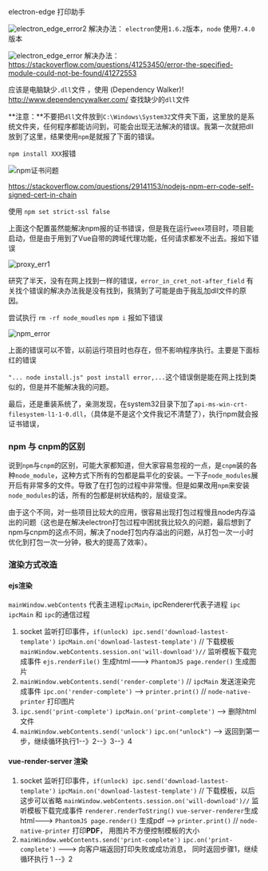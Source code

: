electron-edge 打印助手

![electron_edge_error2](E:\笔记\electron_edge_error2.png)
解决办法： `electron`使用`1.6.2`版本，`node` 使用`7.4.0`版本

![electron_edge_error](E:\笔记\electron_edge_error.png)
解决办法： https://stackoverflow.com/questions/41253450/error-the-specified-module-could-not-be-found/41272553

应该是电脑缺少`.dll`文件 ，使用 (Dependency Walker)! http://www.dependencywalker.com/ 查找缺少的`dll`文件

**注意：**不要把`dll`文件放到`C:\Windows\System32`文件夹下面，这里放的是系统文件夹，任何程序都能访问到，可能会出现无法解决的错误。我第一次就把dll放到了这里，结果使用`npm`是就报了下面的错误。

`npm install XXX`报错

![npm证书问题](E:\笔记\npm证书问题.png)

https://stackoverflow.com/questions/29141153/nodejs-npm-err-code-self-signed-cert-in-chain

使用 `npm set strict-ssl false`

上面这个配置虽然能解决npm报的证书错误，但是我在运行`weex`项目时，项目能启动，但是由于用到了Vue自带的跨域代理功能，任何请求都发不出去。报如下错误

![proxy_err1](E:\笔记\proxy_err1.jpg)

研究了半天，没有在网上找到一样的错误，`error_in_cret_not-after_field` 有关找个错误的解决办法我是没有找到，我猜到了可能是由于我乱加dll文件的原因。

尝试执行 `rm -rf node_moudles` `npm i` 报如下错误

![npm_error](E:\笔记\npm_error.JPG)

上面的错误可以不管，以前运行项目时也存在，但不影响程序执行。主要是下面标红的错误

`"... node install.js" post install error,...`这个错误倒是能在网上找到类似的，但是并不能解决我的问题。

最后，还是重装系统了，亲测发现，在system32目录下加了`api-ms-win-crt-filesystem-l1-1-0.dll`，（具体是不是这个文件我记不清楚了），执行npm就会报证书错误，

### npm 与 cnpm的区别

说到`npm`与`cnpm`的区别，可能大家都知道，但大家容易忽视的一点，是`cnpm`装的各种`node_module`，这种方式下所有的包都是扁平化的安装。一下子`node_modules`展开后有非常多的文件。导致了在打包的过程中非常慢。但是如果改用`npm`来安装`node_modules`的话，所有的包都是树状结构的，层级变深。

由于这个不同，对一些项目比较大的应用，很容易出现打包过程慢且node内存溢出的问题（这也是在解决electron打包过程中困扰我比较久的问题，最后想到了npm与cnpm的这点不同，解决了node打包内存溢出的问题，从打包一次一小时优化到打包一次一分钟，极大的提高了效率）。

### 渲染方式改造

####  ejs渲染
`mainWindow.webContents` 代表主进程`ipcMain`,  ipcRenderer代表子进程 `ipc`
`ipcMain` 和 `ipc`的通信过程

1. socket 监听打印事件，`if(unlock) ipc.send('download-lastest-template')` 
    `ipcMain.on('download-lastest-template')`  // 下载模板
    `mainWindow.webContents.session.on('will-download')//`  监听模板下载完成事件
    `ejs.renderFile()` 生成html---> `PhantomJS page.render()` 生成图片
2. `mainWindow.webContents.send('render-complete')` // `ipcMain` 发送渲染完成事件
    `ipc.on('render-complete')` --> `printer.print()` // `node-native-printer` 打印图片
3. `ipc.send('print-complete')` 
    `ipcMain.on('print-complete')` --> 删除html文件
4. `mainWindow.webContents.send('unlock')` 
    `ipc.on("unlock")` --> 返回到第一步，继续循环执行1--》2--》3--》4
#### vue-render-server 渲染
1. socket 监听打印事件，`if(unlock) ipc.send('download-lastest-template')` 
	`ipcMain.on('download-lastest-template')`  // 下载模板，以后这步可以省略
	`mainWindow.webContents.session.on('will-download')//`  监听模板下载完成事件
	`renderer.renderToString()` `vue-server-renderer`生成html---> `PhantomJS page.render()` 生成pdf  -->  `printer.print()` // `node-native-printer` 打印**PDF**， 用图片不方便控制模板的大小
2. `mainWindow.webContents.send('print-complete')` 
	`ipc.on('print-complete')` ---> 向客户端返回打印失败或成功消息， 同时返回步骤1，继续循环执行 1 --》2


